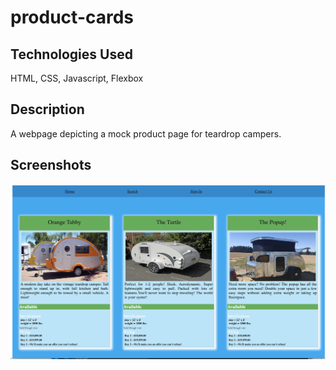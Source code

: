 # product-cards

## Technologies Used
HTML, CSS, Javascript, Flexbox

## Description
A webpage depicting a mock product page for teardrop campers.

## Screenshots
![screenshot-1](https://github.com/denzelb5/product-cards/blob/master/screenshots/teardrop-1.png?raw=true)